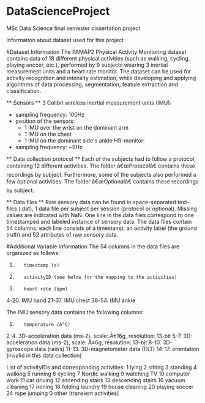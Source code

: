 # DataScienceProject
MSc Data Science final semester dissertation project

Information about dataset used for this project

#Dataset Information
The PAMAP2 Physical Activity Monitoring dataset contains data of 18 different physical activities (such as walking, cycling, playing soccer, etc.), performed by 9 subjects wearing 3 inertial measurement units and a heart rate monitor. The dataset can be used for activity recognition and intensity estimation, while developing and applying algorithms of data processing, segmentation, feature extraction and classification.

** Sensors **
3 Colibri wireless inertial measurement units (IMU):
  - sampling frequency: 100Hz
  - position of the sensors:
       - 1 IMU over the wrist on the dominant arm 
       - 1 IMU on the chest 
       - 1 IMU on the dominant side's ankle 
HR-monitor:
  - sampling frequency: ~9Hz

** Data collection protocol **
Each of the subjects had to follow a protocol, containing 12 different activities. The folder â€œProtocolâ€ contains these recordings by subject.
Furthermore, some of the subjects also performed a few optional activities. The folder â€œOptionalâ€ contains these recordings by subject.

** Data files **
Raw sensory data can be found in space-separated text-files (.dat), 1 data file per subject per session (protocol or optional). Missing values are indicated with NaN. One line in the data files correspond to one timestamped and labeled instance of sensory data. The data files contain 54 columns: each line consists of a timestamp, an activity label (the ground truth) and 52 attributes of raw sensory data.

#Additional Variable Information
The 54 columns in the data files are organized as follows:
  1.		timestamp (s)
  2.		activityID (see below for the mapping to the activities)
  3.		heart rate (bpm)
  4-20.		IMU hand
  21-37.	IMU chest
  38-54.	IMU ankle

The IMU sensory data contains the following columns: 
  1.		temperature (Â°C) 
  2-4.		3D-acceleration data (ms-2), scale: Â±16g, resolution: 13-bit 
  5-7.		3D-acceleration data (ms-2), scale: Â±6g, resolution: 13-bit
  8-10.		3D-gyroscope data (rad/s) 
  11-13.	3D-magnetometer data (Î¼T) 
  14-17.	orientation (invalid in this data collection) 

List of activityIDs and corresponding activities:
 1	lying
 2	sitting
 3	standing
 4	walking
 5	running
 6	cycling
 7	Nordic walking
 9	watching TV
 10	computer work
 11	car driving
 12	ascending stairs
 13	descending stairs
 16	vacuum cleaning
 17	ironing
 18	folding laundry
 19	house cleaning
 20	playing soccer
 24	rope jumping
 0	other (transient activities)
